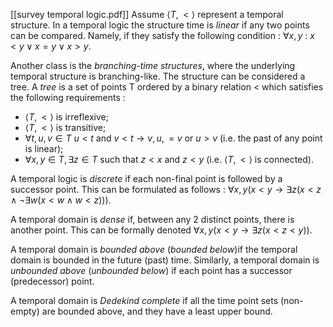 [[survey temporal logic.pdf]]
Assume $\langle T, < \rangle$ represent  a temporal structure. In a temporal logic the structure time is *linear* if any two points can be compared.  Namely, if they satisfy the following condition : $\forall x, y \ : \ x < y \lor x=y \lor x>y$.

Another class is the *branching-time structures*, where the underlying temporal structure is branching-like. The structure can be considered a tree. A *tree* is a set of points T ordered by a binary relation < which satisfies the following requirements :
- $\langle T, < \rangle$ is irreflexive;
- $\langle T, < \rangle$ is transitive;
- $\forall t, u, v \in T \ u< t$ and $v < t \rightarrow v, u, = v$ or $u>v$ (i.e. the past of any point is linear);
- $\forall x, y \in T, \exists z \in T$ such that $z < x$ and $z < y$ (i.e. $\langle T, < \rangle$ is connected).

A temporal logic  is *discrete* if each non-final point is followed by a successor point. This can be formulated as follows : $\forall x, y(x<y \rightarrow \exists z (x < z \land \neg\exists w(x<w \land w<z)))$.

A temporal domain is *dense* if, between any 2 distinct points, there is another point. This can be formally denoted $\forall x, y(x<y \rightarrow \exists z(x < z < y))$.

A temporal domain is *bounded above* (*bounded below*)if the temporal domain is bounded in the future (past) time. Similarly, a temporal domain is *unbounded above* (*unbounded below*) if each point has a successor (predecessor) point.

A temporal domain is *Dedekind complete* if all the time point sets (non-empty) are bounded above, and they have a least upper bound.
